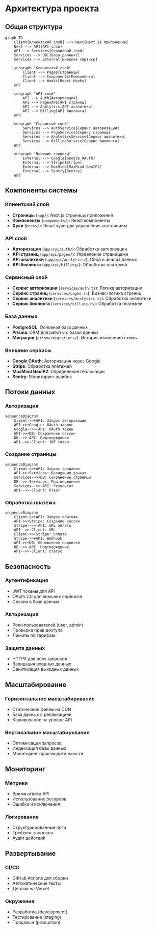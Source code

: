 # Архитектура проекта

## Общая структура

```mermaid
graph TD
    Client[Клиентский слой] --> Next[Next.js приложение]
    Next --> API[API слой]
    API --> Services[Сервисный слой]
    Services --> DB[(База данных)]
    Services --> External[Внешние сервисы]
    
    subgraph "Клиентский слой"
        Client --> Pages[Страницы]
        Client --> Components[Компоненты]
        Client --> Hooks[React Hooks]
    end
    
    subgraph "API слой"
        API --> Auth[Авторизация]
        API --> PagesAPI[API страниц]
        API --> Analytics[API аналитики]
        API --> Billing[API биллинга]
    end
    
    subgraph "Сервисный слой"
        Services --> AuthService[Сервис авторизации]
        Services --> PageService[Сервис страниц]
        Services --> AnalyticsService[Сервис аналитики]
        Services --> BillingService[Сервис биллинга]
    end
    
    subgraph "Внешние сервисы"
        External --> Google[Google OAuth]
        External --> Stripe[Stripe]
        External --> MaxMind[MaxMind GeoIP2]
        External --> Sentry[Sentry]
    end
```

## Компоненты системы

### Клиентский слой
- **Страницы** (`app/`): Next.js страницы приложения
- **Компоненты** (`components/`): React компоненты
- **Хуки** (`hooks/`): React хуки для управления состоянием

### API слой
- **Авторизация** (`app/api/auth/`): Обработка авторизации
- **API страниц** (`app/api/pages/`): Управление страницами
- **API аналитики** (`app/api/analytics/`): Сбор и анализ данных
- **API биллинга** (`app/api/billing/`): Обработка платежей

### Сервисный слой
- **Сервис авторизации** (`services/auth.ts`): Логика авторизации
- **Сервис страниц** (`services/pages.ts`): Бизнес-логика страниц
- **Сервис аналитики** (`services/analytics.ts`): Обработка аналитики
- **Сервис биллинга** (`services/billing.ts`): Обработка платежей

### База данных
- **PostgreSQL**: Основная база данных
- **Prisma**: ORM для работы с базой данных
- **Миграции** (`prisma/migrations/`): История изменений схемы

### Внешние сервисы
- **Google OAuth**: Авторизация через Google
- **Stripe**: Обработка платежей
- **MaxMind GeoIP2**: Определение геолокации
- **Sentry**: Мониторинг ошибок

## Потоки данных

### Авторизация
```mermaid
sequenceDiagram
    Client->>+API: Запрос авторизации
    API->>+Google: OAuth запрос
    Google-->>-API: OAuth токен
    API->>+DB: Сохранение сессии
    DB-->>-API: Подтверждение
    API-->>-Client: JWT токен
```

### Создание страницы
```mermaid
sequenceDiagram
    Client->>+API: Запрос создания
    API->>+Services: Валидация данных
    Services->>+DB: Сохранение страницы
    DB-->>-Services: Подтверждение
    Services-->>-API: Результат
    API-->>-Client: Ответ
```

### Обработка платежа
```mermaid
sequenceDiagram
    Client->>+API: Запрос платежа
    API->>+Stripe: Создание сессии
    Stripe-->>-API: URL оплаты
    API-->>-Client: URL
    Client->>+Stripe: Оплата
    Stripe->>+API: Webhook
    API->>+DB: Обновление подписки
    DB-->>-API: Подтверждение
    API-->>-Client: Статус
```

## Безопасность

### Аутентификация
- JWT токены для API
- OAuth 2.0 для внешних сервисов
- Сессии в базе данных

### Авторизация
- Роли пользователей (user, admin)
- Проверка прав доступа
- Лимиты по тарифам

### Защита данных
- HTTPS для всех запросов
- Валидация входных данных
- Санитизация выходных данных

## Масштабирование

### Горизонтальное масштабирование
- Статические файлы на CDN
- База данных с репликацией
- Кэширование на уровне API

### Вертикальное масштабирование
- Оптимизация запросов
- Индексация базы данных
- Мониторинг производительности

## Мониторинг

### Метрики
- Время ответа API
- Использование ресурсов
- Ошибки и исключения

### Логирование
- Структурированные логи
- Трейсинг запросов
- Аудит действий

## Развертывание

### CI/CD
- GitHub Actions для сборки
- Автоматические тесты
- Деплой на Vercel

### Окружения
- Разработка (development)
- Тестирование (staging)
- Продакшн (production) 